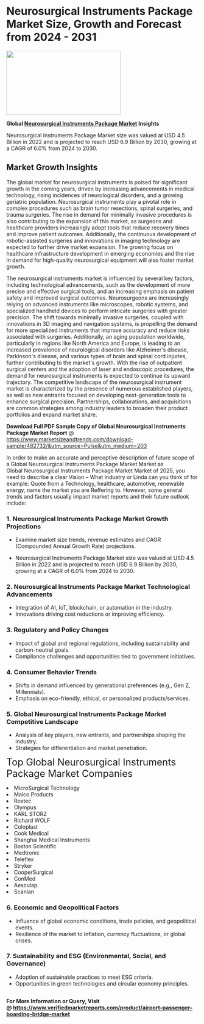 <H1>Neurosurgical Instruments Package Market Size, Growth and Forecast from 2024 - 2031</H1><img class="aligncenter size-medium wp-image-584254" src="https://thirdeyenews.in/wp-content/uploads/2024/09/Global-Market-Research-300x168.jpeg" alt="" width="300" height="168" /><p><strong>Global&nbsp;<a href="https://www.marketsizeandtrends.com/download-sample/482732/&amp;utm_source=Pulse&amp;utm_medium=203">Neurosurgical Instruments Package Market</a> Insights</strong></p><p>Neurosurgical Instruments Package Market size was valued at USD 4.5 Billion in 2022 and is projected to reach USD 6.9 Billion by 2030, growing at a CAGR of 6.0% from 2024 to 2030.</p><p><h2>Market Growth Insights</h2> <p>The global market for neurosurgical instruments is poised for significant growth in the coming years, driven by increasing advancements in medical technology, rising incidences of neurological disorders, and a growing geriatric population. Neurosurgical instruments play a pivotal role in complex procedures such as brain tumor resections, spinal surgeries, and trauma surgeries. The rise in demand for minimally invasive procedures is also contributing to the expansion of this market, as surgeons and healthcare providers increasingly adopt tools that reduce recovery times and improve patient outcomes. Additionally, the continuous development of robotic-assisted surgeries and innovations in imaging technology are expected to further drive market expansion. The growing focus on healthcare infrastructure development in emerging economies and the rise in demand for high-quality neurosurgical equipment will also foster market growth. </p> <p>The neurosurgical instruments market is influenced by several key factors, including technological advancements, such as the development of more precise and effective surgical tools, and an increasing emphasis on patient safety and improved surgical outcomes. Neurosurgeons are increasingly relying on advanced instruments like microscopes, robotic systems, and specialized handheld devices to perform intricate surgeries with greater precision. The shift towards minimally invasive surgeries, coupled with innovations in 3D imaging and navigation systems, is propelling the demand for more specialized instruments that improve accuracy and reduce risks associated with surgeries. Additionally, an aging population worldwide, particularly in regions like North America and Europe, is leading to an increased prevalence of neurological disorders like Alzheimer's disease, Parkinson's disease, and various types of brain and spinal cord injuries, further contributing to the market's growth. With the rise of outpatient surgical centers and the adoption of laser and endoscopic procedures, the demand for neurosurgical instruments is expected to continue its upward trajectory. The competitive landscape of the neurosurgical instrument market is characterized by the presence of numerous established players, as well as new entrants focused on developing next-generation tools to enhance surgical precision. Partnerships, collaborations, and acquisitions are common strategies among industry leaders to broaden their product portfolios and expand market share. </p><p><span class=""><strong>Download Full PDF Sample Copy of Global Neurosurgical Instruments Package Market Report</strong> @ <a href="https://www.marketsizeandtrends.com/download-sample/482732/&amp;utm_source=Pulse&amp;utm_medium=203" target="_blank">https://www.marketsizeandtrends.com/download-sample/482732/&amp;utm_source=Pulse&amp;utm_medium=203</a></span></p><p>In order to make an accurate and perceptive description of future scope of a Global&nbsp;Neurosurgical Instruments Package Market Market as Global&nbsp;Neurosurgical Instruments Package Market Market of 2025, you need to describe a clear Vision &ndash; What Industry or Linda can you think of for example: Quote from a Technology, healthcare, automotive, renewable energy, name the market you are Reffering to. However, some general trends and factors usually impact market reports and their future outlook include:</p><h3>1.&nbsp;<strong>Neurosurgical Instruments Package Market Growth Projections</strong></h3><ul><li>Examine market size trends, revenue estimates and CAGR (Compounded Annual Growth Rate) projections.</li><li><p>Neurosurgical Instruments Package Market size was valued at USD 4.5 Billion in 2022 and is projected to reach USD 6.9 Billion by 2030, growing at a CAGR of 6.0% from 2024 to 2030.</p></li></ul><h3>2.&nbsp;<strong>Neurosurgical Instruments Package Market Technological Advancements</strong></h3><ul><li>Integration of AI, IoT, blockchain, or automation in the industry.</li><li>Innovations driving cost reductions or improving efficiency.</li></ul><h3>3.&nbsp;<strong>Regulatory and Policy Changes</strong></h3><ul><li>Impact of global and regional regulations, including sustainability and carbon-neutral goals.</li><li>Compliance challenges and opportunities tied to government initiatives.</li></ul><h3>4.&nbsp;<strong>Consumer Behavior Trends</strong></h3><ul><li>Shifts in demand influenced by generational preferences (e.g., Gen Z, Millennials).</li><li>Emphasis on eco-friendly, ethical, or personalized products/services.</li></ul><h3>5.&nbsp;<strong>Global Neurosurgical Instruments Package Market Competitive Landscape</strong></h3><ul><li>Analysis of key players, new entrants, and partnerships shaping the industry.</li><li>Strategies for differentiation and market penetration.</li></ul><p data-pm-slice="1 1 []"><span style="color: inherit; font-family: inherit; font-size: 25px;">Top Global Neurosurgical Instruments Package Market Companies</span></p><div class="" data-test-id=""><p><li>MicroSurgical Technology</li><li> Malco Products</li><li> Roxtec</li><li> Olympus</li><li> KARL STORZ</li><li> Richard WOLF</li><li> Coloplast</li><li> Cook Medical</li><li> Shanghai Medical Instruments</li><li> Boston Scientific</li><li> Medtronic</li><li> Teleflex</li><li> Stryker</li><li> CooperSurgical</li><li> ConMed</li><li> Aesculap</li><li> Scanlan</li></p></div><h3>6.&nbsp;<strong>Economic and Geopolitical Factors</strong></h3><ul><li>Influence of global economic conditions, trade policies, and geopolitical events.</li><li>Resilience of the market to inflation, currency fluctuations, or global crises.</li></ul><h3>7.&nbsp;<strong>Sustainability and ESG (Environmental, Social, and Governance)</strong></h3><ul><li>Adoption of sustainable practices to meet ESG criteria.</li><li>Opportunities in green technologies and circular economy principles.</li></ul><h2><strong style="font-size: 14px;">For More Information or Query, Visit @&nbsp;</strong><a style="background-color: #ffffff; font-size: 14px;" href="https://www.marketsizeandtrends.com/report/neurosurgical-instruments-package-market/" target="_blank">https://www.verifiedmarketreports.com/product/airport-passenger-boarding-bridge-market</a></h2>
